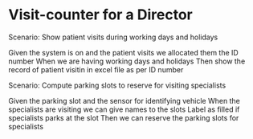 # Visit-counter for a Director

Scenario: Show patient visits during working days and holidays

  Given the system is on and the patient visits
  we allocated them the ID number
  When we are having working days and holidays
  Then show the record of patient visitin in excel file as per ID number
  
Scenario: Compute parking slots to reserve for visiting specialists

  Given the parking slot and the sensor for identifying vehicle
  When the specialists are visiting 
  we can give names to the slots 
  Label as filled if specialists parks at the slot
  Then we can reserve the parking slots for specialists

